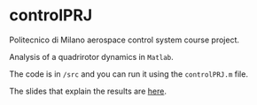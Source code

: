 # controlPRJ

Politecnico di Milano aerospace control system course project. 

Analysis of a quadrirotor dynamics in ```Matlab```.

The code is in ```/src``` and you can run it using the ```controlPRJ.m``` file.

The slides that explain the results are [here](https://github.com/antoniopucciarelli/controlPRJ/edit/main/latex/main.pdf).
